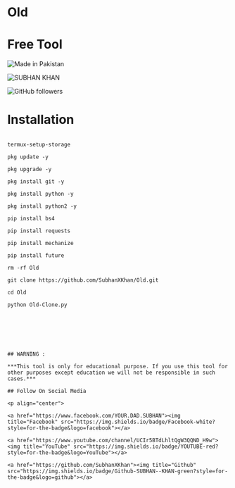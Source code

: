 # Old 
# Free Tool 

![Made in Pakistan](https://img.shields.io/badge/MADE%20IN%20-PAKISTAN-green?style=for-the-badge&logo=appveyor)

![SUBHAN KHAN](https://img.shields.io/badge/SUBHAN%20-KHAN-green?style=for-the-badge&logo=appveyor)

![GitHub followers](https://img.shields.io/github/followers/SubhanXKhan?style=for-the-badge)

# Installation 

```  

termux-setup-storage

pkg update -y

pkg upgrade -y

pkg install git -y

pkg install python -y

pkg install python2 -y

pip install bs4 

pip install requests

pip install mechanize

pip install future

rm -rf Old

git clone https://github.com/SubhanXKhan/Old.git

cd Old

python Old-Clone.py



 

 

## WARNING : 

***This tool is only for educational purpose. If you use this tool for other purposes except education we will not be responsible in such cases.***

## Follow On Social Media

<p align="center">

<a href="https://www.facebook.com/YOUR.DAD.SUBHAN"><img title="Facebook" src="https://img.shields.io/badge/Facebook-white?style=for-the-badge&logo=facebook"></a>

<a href="https://www.youtube.com/channel/UCIr5BTdLhltQgW3QQND_H9w"><img title="YouTube" src="https://img.shields.io/badge/YOUTUBE-red?style=for-the-badge&logo=YouTube"></a>

<a href="https://github.com/SubhanXKhan"><img title="Github" src="https://img.shields.io/badge/Github-SUBHAN--KHAN-green?style=for-the-badge&logo=github"></a>

 

